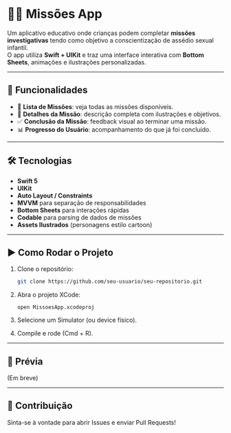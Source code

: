 # 🕵️‍♂️ Missões App

Um aplicativo educativo onde crianças podem completar **missões investigativas** tendo como objetivo a conscientização de assédio sexual infantil.  
O app utiliza **Swift + UIKit** e traz uma interface interativa com **Bottom Sheets**, animações e ilustrações personalizadas.

---

## 📱 Funcionalidades

- 📌 **Lista de Missões**: veja todas as missões disponíveis.  
- 📝 **Detalhes da Missão**: descrição completa com ilustrações e objetivos.  
- ✅ **Conclusão da Missão**: feedback visual ao terminar uma missão.  
- 📊 **Progresso do Usuário**: acompanhamento do que já foi concluído.  

---

## 🛠️ Tecnologias

- **Swift 5**
- **UIKit**
- **Auto Layout / Constraints**
- **MVVM** para separação de responsabilidades
- **Bottom Sheets** para interações rápidas
- **Codable** para parsing de dados de missões
- **Assets Ilustrados** (personagens estilo cartoon)

---

## ▶️ Como Rodar o Projeto

1. Clone o repositório:
   ```bash
   git clone https://github.com/seu-usuario/seu-repositorio.git

2. Abra o projeto XCode:
   ```
   open MissoesApp.xcodeproj

3. Selecione um Simulator (ou device físico).
  
5. Compile e rode (Cmd + R).

---

## 📸 Prévia

(Em breve)

---

## 🤝 Contribuição

Sinta-se à vontade para abrir Issues e enviar Pull Requests!




